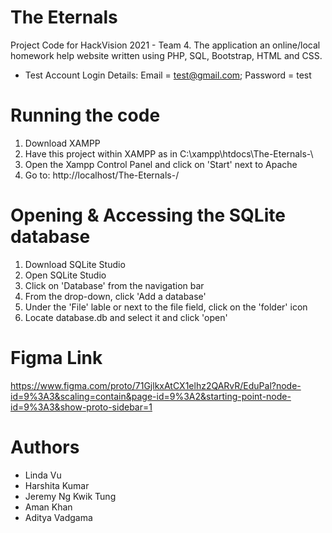 # The Eternals
Project Code for HackVision 2021 - Team 4. The application an online/local homework help website written using PHP, SQL, Bootstrap, HTML and CSS.

* Test Account Login Details: Email = test@gmail.com; Password = test

# Running the code
1. Download XAMPP
2. Have this project within XAMPP as in C:\xampp\htdocs\The-Eternals-\
3. Open the Xampp Control Panel and click on 'Start' next to Apache
4. Go to: http://localhost/The-Eternals-/

# Opening & Accessing the SQLite database
1. Download SQLite Studio
2. Open SQLite Studio
3. Click on 'Database' from the navigation bar
4. From the drop-down, click 'Add a database'
5. Under the 'File' lable or next to the file field, click on the 'folder' icon
6. Locate database.db and select it and click 'open'

# Figma Link
https://www.figma.com/proto/71GjlkxAtCX1elhz2QARvR/EduPal?node-id=9%3A3&scaling=contain&page-id=9%3A2&starting-point-node-id=9%3A3&show-proto-sidebar=1

# Authors
* Linda Vu
* Harshita Kumar
* Jeremy Ng Kwik Tung
* Aman Khan
* Aditya Vadgama